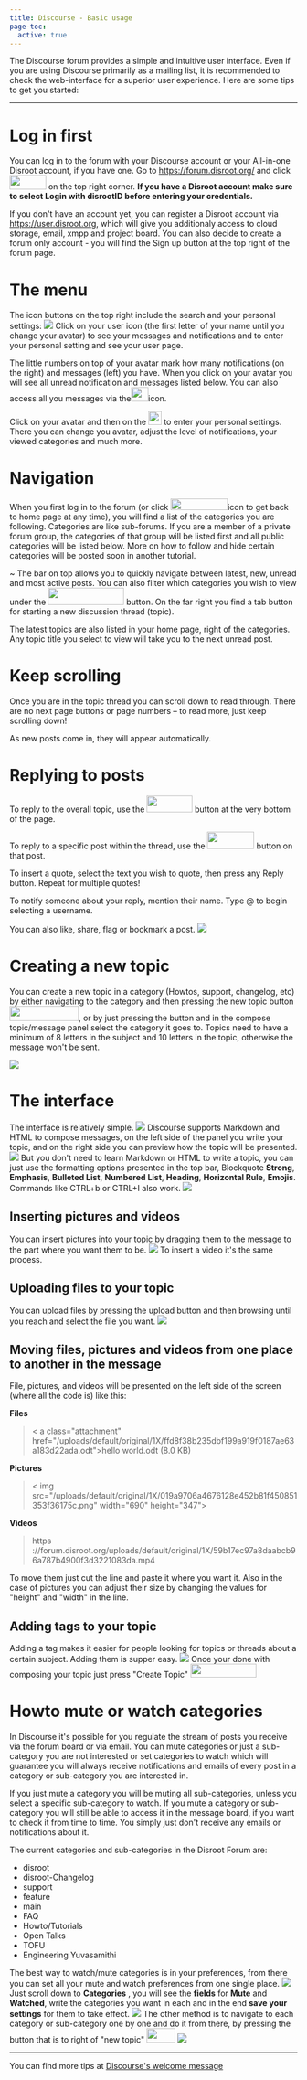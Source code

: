 ```yaml
---
title: Discourse - Basic usage
page-toc:
  active: true
---
```


The Discourse forum provides a simple and intuitive user interface. Even if you are using Discourse primarily as a mailing list, it is recommended to check the web-interface for a superior user experience. Here are some tips to get you started:


----------


# Log in first
You can log in to the forum with your Discourse account or your All-in-one Disroot account, if you have one.
Go to https://forum.disroot.org/ and click <img src="forum_basics1.png" width="64" height="25"> on the top right corner.
**If you have a Disroot account make sure to select Login with disrootID before entering your credentials.**

If you don't have an account yet, you can register a Disroot account via https://user.disroot.org, which will give you additionaly access to cloud storage, email, xmpp and project board. You can also decide to create a forum only account - you will find the Sign up button at the top right of the forum page.

# The menu
The icon buttons on the top right include the search and your personal settings:
![](forum_basics2.png)
Click on your user icon (the first letter of your name until you change your avatar) to see your messages and notifications and to enter your personal setting and see your user page.

The little numbers on top of your avatar mark how many notifications (on the right) and messages (left) you have. When you click on your avatar you will see all unread notification and messages listed below. You can also access all you messages via the<img src="forum_basics3.png" width="30" height="25">icon.

Click on your avatar and then on the <img src="forum_basics4.png" width="23" height="24"> to enter your personal settings. There you can change you avatar, adjust the level of notifications, your viewed categories and much more.

# Navigation
When you first log in to the forum (or click <img src="forum_basics5.png" width="100" height="20">icon to get back to home page at any time), you will find a list of the categories you are following. Categories are like sub-forums. If you are a member of a private forum group, the categories of that group will be listed first and all public categories will be listed below. More on how to follow and hide certain categories will be posted soon in another tutorial.

~[](forum_basics6.png)
The bar on top allows you to quickly navigate between latest, new, unread and most active posts. You can also filter which categories you wish to view under the <img src="forum_basics7.png" width="133" height="30"> button.
On the far right you find a tab button for starting a new discussion thread (topic).

The latest topics are also listed in your home page, right of the categories. Any topic title you select to view will take you to the next unread post.

# Keep scrolling

Once you are in the topic thread you can scroll down to read through. There are no next page buttons or page numbers – to read more, just keep scrolling down!

As new posts come in, they will appear automatically.

# Replying to posts

To reply to the overall topic, use the <img src="forum_basics8.png" width="80" height="29"> button at the very bottom of the page.

To reply to a specific post within the thread, use the <img src="forum_basics9.png" width="82" height="30"> button on that post.

To insert a quote, select the text you wish to quote, then press any Reply button. Repeat for multiple quotes!

To notify someone about your reply, mention their name. Type @ to begin selecting a username.

You can also like, share, flag or bookmark a post.
![](forum_basics1.gif)


# Creating a new topic
You can create a new topic in a category (Howtos, support, changelog, etc) by either navigating to the category and then pressing the new topic button <img src="forum_basics10.png" width="121" height="26">, or by just pressing the button and in the compose topic/message panel select the category it goes to. Topics need to have a minimum of 8 letters in the subject and 10 letters in the topic, otherwise the message won't be sent.

![](forum_basics2.gif)

# The interface
The interface is relatively simple.
![](forum_basics11.png)
Discourse supports Markdown and HTML to compose messages, on the left side of the panel you write your topic, and on the right side you can preview how the topic will be presented.
![](forum_basics3.gif)
But you don't need to learn Markdown or HTML to write a topic, you can just use the formatting options presented in the top bar, Blockquote **Strong**, **Emphasis**, **Bulleted List**, **Numbered List**, **Heading**, **Horizontal Rule**, **Emojis**. Commands like CTRL+b or CTRL+I also work.
![](forum_basics4.gif)
## Inserting pictures and videos
You can insert pictures into your topic by dragging them to the message to the part where you want them to be.
![](forum_basics5.gif)
To insert a video it's the same process.

## Uploading files to your topic
You can upload files by pressing the upload button and then browsing until you reach and select the file you want.
![](forum_basics6.gif)

## Moving files, pictures and videos from one place to another in the message
File, pictures, and videos will be presented on the left side of the screen (where all the code is) like this:

**Files**
> < a class="attachment" href="/uploads/default/original/1X/ffd8f38b235dbf199a919f0187ae63a183d22ada.odt">hello world.odt</a> (8.0 KB)

**Pictures**
> < img src="/uploads/default/original/1X/019a9706a4676128e452b81f450851353f36175c.png" width="690" height="347">

**Videos**
>https ://forum.disroot.org/uploads/default/original/1X/59b17ec97a8daabcb96a787b4900f3d3221083da.mp4

To move them just cut the line and paste it where you want it. Also in the case of pictures you can adjust their size by changing the values for "height" and "width" in the line.

## Adding tags to your topic
Adding a tag makes it easier for people looking for topics or threads about a certain subject. Adding them is supper easy.
![](forum_basics7.gif)
Once your done with composing your topic just press "Create Topic" <img src="/uploads/default/original/1X/56aca73b1e494867ce64ded3de9b6c52ab6b2af3.png" width="115" height="24">

# Howto mute or watch categories
In Discourse it's possible for you regulate the stream of posts you receive via the forum board or via email. You can mute categories or just a sub-category you are not interested or set categories to watch which will guarantee you will always receive notifications and emails of every post in a category or sub-category you are interested in.  

If you just mute a category you will be muting all sub-categories, unless you select a specific sub-category to watch. If you mute a category or sub-category you will still be able to access it in the message board, if you want to check it from time to time. You simply just don't receive any emails or notifications about it.

The current categories and sub-categories in the Disroot Forum are:

* disroot
 * disroot-Changelog
 * support
 * feature
 * main
 * FAQ
 * Howto/Tutorials
* Open Talks
* TOFU
* Engineering Yuvasamithi

The best way to watch/mute categories is in your preferences, from there you can set all your mute and watch preferences from one single place.
![](forum_basics12.png)
Just scroll down to **Categories** , you will see the **fields** for **Mute** and **Watched**, write the categories you want in each and in the end **save your settings** for them to take effect.
![](forum_basics8.gif)
The other method is to navigate to each category or sub-category one by one and do it from there, by pressing the button that is to right of "new topic" <img src="forum_basics13.png" width="50" height="25">
![](forum_basics9.gif)

----------



 You can find more tips at [Discourse's welcome message](https://forum.disroot.org/t/welcome-to-discourse)
